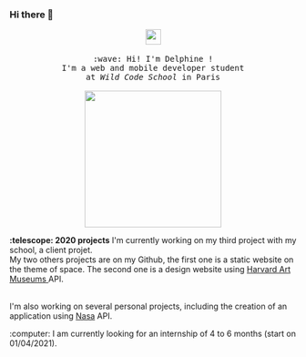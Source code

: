 ### Hi there 👋
<p align="center">
  <img src="https://user-images.githubusercontent.com/5679180/79618120-0daffb80-80be-11ea-819e-d2b0fa904d07.gif" width="27px">
  <br><br>
  <samp>
    :wave: Hi! I'm Delphine ! 
    <br>I'm a web and mobile developer student
    <br>at <em>Wild Code School</em> in Paris<br><br>
    <img src="https://media.tenor.com/images/36b2219bce143359a23e9e7d148c0820/tenor.gif" width="240px" align="center">
  </samp>
</p>

<p>
  <b>:telescope: 2020 projects</b>
  I'm currently working on my third project with my school, a client projet.<br>
  My two others projects are on my Github, the first one is a static website on the theme of space.
  The second one is a design website using <a href="https://github.com/harvardartmuseums">Harvard Art Museums </a> API.<br><br>

  I'm also working on several personal projects, including the creation of an application using <a href="https://www.nasa.gov/">Nasa</a> API.<br>
</p>

<p>:computer: I am currently looking for an internship of 4 to 6 months (start on 01/04/2021).</p>
